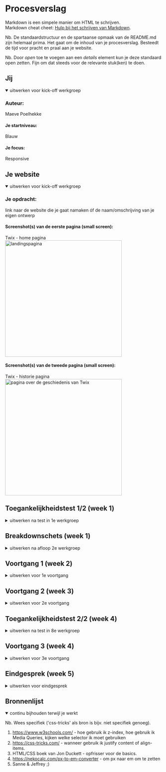 # Procesverslag
Markdown is een simpele manier om HTML te schrijven.  
Markdown cheat cheet: [Hulp bij het schrijven van Markdown](https://github.com/adam-p/markdown-here/wiki/Markdown-Cheatsheet).

Nb. De standaardstructuur en de spartaanse opmaak van de README.md zijn helemaal prima. Het gaat om de inhoud van je procesverslag. Besteedt de tijd voor pracht en praal aan je website.

Nb. Door *open* toe te voegen aan een *details* element kun je deze standaard open zetten. Fijn om dat steeds voor de relevante stuk(ken) te doen.





## Jij

<details open>
  <summary>uitwerken voor kick-off werkgroep</summary>

  ### Auteur:
  Maeve Poelhekke

  #### Je startniveau:
  Blauw

  #### Je focus:
  Responsive
 
</details>





## Je website

<details open>
  <summary>uitwerken voor kick-off werkgroep</summary>

  ### Je opdracht:
  link naar de website die je gaat namaken óf de naam/omschrijving van je eigen ontwerp

  #### Screenshot(s) van de eerste pagina (small screen): 
  Twix - home pagina 
  <img src="readme-images/ssttwixhome.png" width="375px" alt="landingspagina">

  #### Screenshot(s) van de tweede pagina (small screen):
  Twix - historie pagina   
  <img src="readme-images/sstwixhistorie.png" width="375px" alt="pagina over de geschiedenis van Twix">
 
</details>



## Toegankelijkheidstest 1/2 (week 1)

<details>
  <summary>uitwerken na test in 1e werkgroep</summary>

  ### Bevindingen
  Lijst met je bevindingen die in de test naar voren kwamen:

  #### Screenreader
  Hier korte omschrijving (met indien nodig afbeeldingen)

  Hier een omschrijving van hoe het opgelost kan worden (met indien nodig afbeeldingen)


  #### Muis en Toetsenbord 
  Je tabt er goed doorheen, alles wordt op een logisch volgorde geselecteerd. Alleen zijn er geen sates, die zouden een handige toevoeging zijn. 

  Om dit op te lossen kan je states toe voegen.

  #### Motoriek (shocks, elastiekjes)
  In de footer staan de linkjes in de navigatie behoorlijk dicht op elkaar en is de tekst redelijk klein, je moet als je motorieke problemen hebt behoorlijk secuur klikken. Je kan makkelijk perongeluk op een ander link klikken. 

  Om dit op te lossen kan je meer witruimte tussen de linkjes creëren en de font groter maken. 

  #### Visueel (brillen, contrast, kleurenblind, dark/light). 
  Met low contrast zijn sommige teksten niet even goed te lezen. Komt door de lettergrootte en de kleur van de tekst in combinatie met de achtergrondkleur of foto. 

  Om dit op te lossen kan je de lettergrootte en/of de tekstkleur/font-weight aanpassen.

</details>




## Breakdownschets (week 1)

<details>
  <summary>uitwerken na afloop 2e werkgroep</summary>

  ### de hele pagina: 
  <img src="readme-images/breakdownschets1.png" width="375px" alt="breakdown van de hele pagina">
  <img src="readme-images/breakdownschets2.png" width="375px" alt="breakdown van de hele pagina">

  ### dynamisch deel (bijv menu): 
  <img src="readme-images/breakdownschets3.png" width="375px" alt="breakdown van een dynamisch deel">

  ### wellicht nog een dynamisch deel (bijv filter): 
  <img src="readme-images/breakdownschets4.png" width="375px" alt="breakdown van nog een dynamisch deel">

</details>





## Voortgang 1 (week 2)

<details>
  <summary>uitwerken voor 1e voortgang</summary>

  ### Stand van zaken
  Goed opweg met de code, nu verder de html afschrijven. HTML schrijven ging goed, had moeite met de de nav maar heeft Jeffrey mij mee kunnen helpen. Verder een paar kleine puntjes die ik moest aanpassen, code was verder goed. Was als laatste dus hadden helaas een beetje kort de tijd maar hebben de breakdownschetsen door kunnen nemen en de code ook.

  ### Agenda voor meeting
  samen met je groepje opstellen

  | Maeve      | Nienke          | Tess   | Thijs       |
  | ---            | ---                | ---          | ---              |
  | Is de sectie 'onze producten' en 'history' een unorderd list of allemaal secties binnen de sectie?  | Verschillende stukken code wordt gezien als link dat doorlinkt naar mijn andere html pagina, in de code kunnen we dit niet vinden             | Moet ik de agenda en de filterfunctie werkend krijgen en zo niet hoe moet ik dit laten zien?   | en dan ik dat    |
  | en dat ook nog | Is de introductie afbeelding en h1 nog een stuk van de header of niet? | nog een punt | dit wil ik zeker |
  | ...            | Kan een h2 boven een h1 in de html omdat de h1 belangrijker is maar visueel wel onderin staat?                | ...          | ...              |


  ### Verslag van meeting
  Ging per persoon de voortgang bespreken, dus iedereen stelde los zijn/haar vragen.

  - Was als laatste dus hadden helaas een beetje kort de tijd maar hebben de breakdownschetsen door kunnen nemen en de code ook.
  - Had problemen met de nav, hoe ik die moest indelen maar weet nu hoe ik nu verder moet.
  - Alle vragen zijn beantwoord.
  - Code zag er goed uit.

</details>





## Voortgang 2 (week 3)

<details>
  <summary>uitwerken voor 2e voortgang</summary>

  ### Stand van zaken
  Vond het lastig om een begin te maken met CSS, wist niet zo goed waar ik moest beginnen. Voelde een beetje dat ik zo veel nog moest doen dat ik niet zo goed wist waar ik moest beginnen. Had wat verduidelijking nodig voor de css selectoren. 


  ### Agenda voor meeting
  samen met je groepje opstellen

  | Maeve      | Tess         | student 3    | student 4        |
  | ---            | ---                | ---          | ---              |
  | Wanneer moet je welke css selectoren gebruiken? | Moet je bij elke section beginnen met een h1? | en ik dit    | en dan ik dat    |
  | Hoe deel je de stylesheet logisch in? | Wanneer moet je welke css selectoren gebruiken? | nog een punt | dit wil ik zeker |
  | Mag je id's bij img's gebruiken? | ...                | ...          | ...              |


  ### Verslag van meeting
  Bij deze meeting hebben we problemen als een groep besproken. Niet 

  - punt 1
  - punt 2
  - nog een punt
- ...

</details>





## Toegankelijkheidstest 2/2 (week 4)

<details>
  <summary>uitwerken na test in 8e werkgroep</summary>
  

  #### Screenreader
  Bij sommige afbeeldingen was ik vergeten bij alt een beschrijving toe te voegen. Ook had ik afbeeldingen en dan H1 of H2.

  Om dit op te lossen heb ik bij elke afbeelding een beschrijving gezet en is de volgorde van afbeelding en kopje nu goed.


  #### Muis en Toetsenbord 
  Je tabt er goed doorheen, alles wordt op een logisch volgorde geselecteerd. Alleen zijn er geen sates, die zouden een handige toevoeging zijn. 

  Om dit op te lossen heb ik hover states toegevoegd. 

  #### Motoriek (shocks, elastiekjes)
  In de footer staan de linkjes in de navigatie behoorlijk dicht op elkaar en is de tekst redelijk klein, je moet als je motorieke problemen hebt behoorlijk secuur klikken. Je kan makkelijk perongeluk op een ander link klikken. 

  Om dit op te lossen heb ik de meer witruimte tussen de linkjes gecreëerd en de font groter gemaakt. 


  #### Visueel (brillen, contrast, kleurenblind, dark/light). 
  Met low contrast zijn sommige teksten niet even goed te lezen. Komt door de lettergrootte en de kleur van de tekst in combinatie met de achtergrondkleur of foto. 

  Om dit op te lossen heb ik heb ik de de lettergrootte en tekstkleur aangepast.

</details>





## Voortgang 3 (week 4)

<details>
  <summary>uitwerken voor 3e voortgang</summary>

  ### Stand van zaken
  hier dit ging goed & dit was lastig (neem ook screenshots op van delen van je website en code)


  ### Agenda voor meeting
  
  - 

  ### Verslag van meeting
  hier na afloop snel de uitkomsten van de meeting vastleggen

  - punt 1
  - punt 2
  - nog een punt
  - ...

</details>





## Eindgesprek (week 5)

<details>
  <summary>uitwerken voor eindgesprek</summary>

  ### Je uitkomst - karakteristiek screenshots:
  <img src="readme-images/dummy-plaatje.jpg" width="375px" alt="uitomst opdracht 1">


  ### Dit ging goed/Heb ik geleerd: 
  Korte omschrijving met plaatjes

  <img src="readme-images/dummy-plaatje.jpg" width="375px" alt="top">


  ### Dit was lastig/Is niet gelukt:
  De Twix straw challenge section heeft een bepaalde achtergrond met patroon die ik achterwege heb gelaten. 
  De cookie settings button rechts onderin laten uitlijnen. Stelde het eerlijk gezegd steeds uit en nu ik nog 
  beperkt de tijd heb voor dat ik het moet inleveren ga ik het niet meer proberen. 

  <img src="readme-images/dummy-plaatje.jpg" width="375px" alt="bummer">
</details>





## Bronnenlijst

<details open>
  <summary>continu bijhouden terwijl je werkt</summary>

  Nb. Wees specifiek ('css-tricks' als bron is bijv. niet specifiek genoeg).

  1. https://www.w3schools.com/ - hoe gebruik ik z-index, hoe gebruik ik Media Queries, 
     kijken welke selector ik moet gebruiken
  2. https://css-tricks.com/ - wanneer gebruik ik justify content of align-items. 
  3. HTML/CSS boek van Jon Duckett - opfrisser voor de basics.
  4. https://nekocalc.com/px-to-em-converter - om px naar em om te zetten
  5. Sanne & Jeffrey ;)


</details>